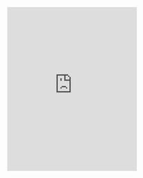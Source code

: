 <iframe src="https://spotify-github-profile.vercel.app/api/view.svg?uid=m24vk5shes6qs8wq8tzet5bua&redirect=true" frameborder="0" scrolling="no" width="300" height="380"></iframe>
